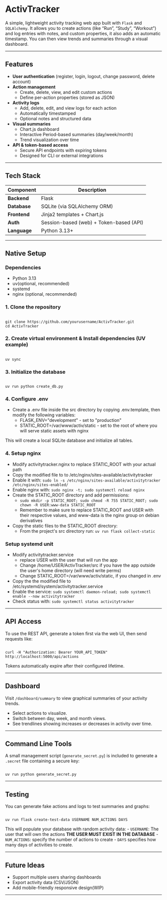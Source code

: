 # ActivTracker

A simple, lightweight activity tracking web app built with <code>Flask</code> and <code>SQLAlchemy</code>.
It allows you to create actions (like “Run”, “Study”, “Workout”) and log entries with notes, and custom properties, it also adds an automatic timestamp.
You can then view trends and summaries through a visual dashboard.

---

## Features

- **User authentication** (register, login, logout, change password, delete account)
- **Action management**
  - Create, delete, view, and edit custom actions
  - Define per-action properties (stored as JSON)
- **Activity logs**
  - Add, delete, edit, and view logs for each action
  - Automatically timestamped
  - Optional notes and structured data
- **Visual summaries**
  - Chart.js dashboard
  - Interactive Period-based summaries (day/week/month)
  - Trend visualization over time
- **API & token-based access**
  - Secure API endpoints with expiring tokens
  - Designed for CLI or external integrations

---

## Tech Stack

| Component     |                Description                |
|---------------|-------------------------------------------|
| **Backend**   | Flask                                     |
| **Database**  | SQLite (via SQLAlchemy ORM)               |
| **Frontend**  | Jinja2 templates + Chart.js               |
| **Auth**      | Session-based (web) + Token-based (API)   |
| **Language**  | Python 3.13+                              |

---

## Native Setup

### Dependencies
- Python 3.13
- uv(optional, recommended)
- systemd
- nginx (optional, recommended)


### 1. Clone the repository
<code>
git clone https://github.com/yourusername/ActivTracker.git
cd ActivTracker
</code>

### 2. Create virtual environment & Install dependencies (UV example)
<code>
uv sync
</code>

### 3. Initialize the database
<code>
uv run python create_db.py
</code>

### 4. Configure .env
- Create a .env file inside the src directory by copying .env.template, then modify the following variables:
  - FLASK_ENV="development" - set to "production"
  - STATIC_ROOT=/var/www/activ/static - set to the root of where you will serve static assets with nginx

This will create a local SQLite database and initialize all tables.

### 4. Setup nginx
- Modify activitytracker.nginx to replace STATIC_ROOT with your actual path
- Copy the modified file to to /etc/nginx/sites-available/activitytracker
- Enable it with:
  `sudo ln -s /etc/nginx/sites-available/activitytracker /etc/nginx/sites-enabled/`
- Enable nginx with:
  `sudo nginx -t; sudo systemctl reload nginx`
- Create the STATIC_ROOT directory and add permissions:
  - `sudo mkdir -p STATIC_ROOT; sudo chmod -R 755 STATIC_ROOT; sudo chown -R USER:www-data STATIC_ROOT`
  - Remember to make sure to replace STATIC_ROOT and USER with their respective values, and www-data is the nginx group on debian derivatives
- Copy the static files to the STATIC_ROOT directory:
  - From the project's src directory run:
    `uv run flask collect-static`

### Setup systemd unit
- Modify activitytracker.service
  - replace USER with the user that will run the app
  - Change /home/USER/ActivTracker/src if you have the app outside the user's home directory (will need write perms)
  - Change STATIC_ROOT=/var/www/activ/static, if you changed in .env
- Copy the the modified file to /etc/systemd/system/activitytracker.service
- Enable the service:
  `sudo systemctl daemon-reload; sudo systemctl enable --now activitytracker`
- Check status with:
  `sudo systemctl status activitytracker`

---

## API Access

To use the REST API, generate a token first via the web UI, then send requests like:

<code>
curl -H "Authorization: Bearer YOUR_API_TOKEN" http://localhost:5000/api/actions
</code>

Tokens automatically expire after their configured lifetime.

---

## Dashboard

Visit <code>/dashboard/summary</code> to view graphical summaries of your activity trends.
- Select actions to visualize.
- Switch between day, week, and month views.
- See trendlines showing increases or decreases in activity over time.

---

## Command Line Tools

A small management script (<code>generate_secret.py</code>) is included to generate a <code>.secret</code> file containing a secure key:

<code>
uv run python generate_secret.py
</code>

---

## Testing

You can generate fake actions and logs to test summaries and graphs:

<code>
uv run flask create-test-data USERNAME NUM_ACTIONS DAYS
</code>

This will populate your database with random activity data:
    - `USERNAME`: The user that will own the actions **THE USER MUST EXIST IN THE DATABASE**
    - `NUM_ACTIONS`: specify the number of actions to create
    - `DAYS` specifies how many days of activities to create.

---

## Future Ideas

- Support multiple users sharing dashboards
- Export activity data (CSV/JSON)
- Add mobile-friendly responsive design(WIP)

---
